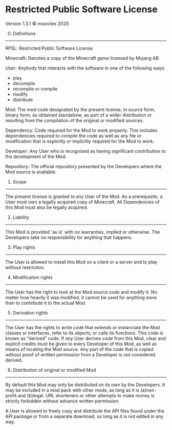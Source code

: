 Restricted Public Software License
============================

Version 1.3.1
© mooviies 2020

0. Definitions
--------------
RPSL: Restricted Public Software License

Minecraft: Denotes a copy of the Minecraft game licensed by Mojang AB

User: Anybody that interacts with the software in one of the following ways:
   - play
   - decompile
   - recompile or compile
   - modify
   - distribute

Mod: The mod code designated by the present license, in source form, binary
form, as obtained standalone, as part of a wider distribution or resulting from
the compilation of the original or modified sources.

Dependency: Code required for the Mod to work properly. This includes 
dependencies required to compile the code as well as any file or modification
that is explicitly or implicitly required for the Mod to work.

Developer: Any User who is recognized as having significant contribution to 
the development of the Mod.  

Repository: The official repository presented by the Developers where the 
Mod source is available.

1. Scope
--------

The present license is granted to any User of the Mod. As a prerequisite, 
a User must own a legally acquired copy of Minecraft. All Dependencies of 
this Mod must also be legally acquired.

2. Liability
------------

This Mod is provided 'as is' with no warranties, implied or otherwise. The 
Developers take no responsibility for anything that happens.

3. Play rights
--------------

The User is allowed to install this Mod on a client or a server and to play 
without restriction.

4. Modification rights
----------------------

The User has the right to look at the Mod source code and modify it. No matter 
how heavily it was modified, it cannot be used for anything more than to 
contribute it to the actual Mod.

5. Derivation rights
--------------------

The User has the rights to write code that extends or instanciate the Mod classes 
or interfaces, refer to its objects, or calls its functions. This code is known 
as "derived" code. If any User derives code from this Mod, clear and explicit 
credits must be given to every Developer of this Mod, as well as means of locating 
the Mod source. Any part of the code that is copied without proof of written 
permission from a Developer is not considered derived.

6. Distribution of original or modified Mod
-------------------------------------------

By default this Mod may only be distributed on its own by the Developers. 
It may be included in a mod pack with other mods, as long as it is 
(a)non-profit and (b)legal. URL shorteners or other attempts to make money is 
strictly forbidden without advance written permission.

A User is allowed to freely copy and distribute the API files found under the
API package or from a separate download, so long as it is not edited in any way.